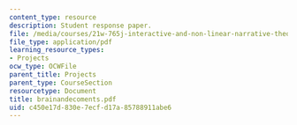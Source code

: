 ```yaml
---
content_type: resource
description: Student response paper.
file: /media/courses/21w-765j-interactive-and-non-linear-narrative-theory-and-practice-spring-2004/c450e17d830e7ecfd17a85788911abe6_brainandecoments.pdf
file_type: application/pdf
learning_resource_types:
- Projects
ocw_type: OCWFile
parent_title: Projects
parent_type: CourseSection
resourcetype: Document
title: brainandecoments.pdf
uid: c450e17d-830e-7ecf-d17a-85788911abe6
---
```

